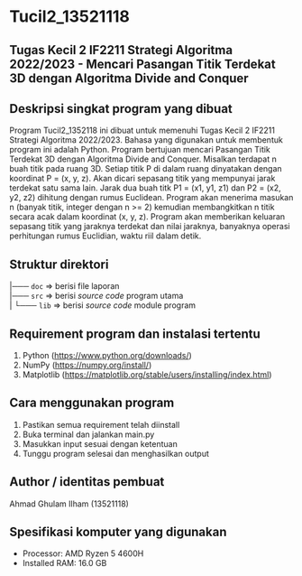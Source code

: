 # Tucil2_13521118
## Tugas Kecil 2 IF2211 Strategi Algoritma 2022/2023 - Mencari Pasangan Titik Terdekat 3D dengan Algoritma Divide and Conquer

## Deskripsi singkat program yang dibuat
Program Tucil2_1352118 ini dibuat untuk memenuhi Tugas Kecil 2 IF2211 Strategi Algoritma 2022/2023. Bahasa yang digunakan untuk membentuk program ini adalah Python. Program bertujuan mencari Pasangan Titik Terdekat 3D dengan Algoritma Divide and Conquer.
Misalkan terdapat n buah titik pada ruang 3D. Setiap titik P di dalam ruang dinyatakan dengan koordinat P = (x, y, z). Akan dicari sepasang titik yang mempunyai jarak terdekat satu sama lain. Jarak dua buah titk P1 = (x1, y1, z1) dan P2 = (x2, y2, z2) dihitung dengan rumus 
Euclidean.
Program akan menerima masukan n (banyak titik, integer dengan n >= 2) kemudian membangkitkan n titik secara acak dalam koordinat (x, y, z). Program akan memberikan keluaran sepasang titik yang jaraknya terdekat dan nilai jaraknya, banyaknya operasi perhitungan rumus Euclidian, waktu riil dalam detik.

## Struktur direktori
|─── `doc` => berisi file laporan<br>
|─── `src` => berisi *source code* program utama<br>
|    └─── `lib` => berisi *source code* module program<br>

## Requirement program dan instalasi tertentu
1. Python (https://www.python.org/downloads/)
2. NumPy (https://numpy.org/install/)
3. Matplotlib (https://matplotlib.org/stable/users/installing/index.html)

## Cara menggunakan program
1. Pastikan semua requirement telah diinstall
2. Buka terminal dan jalankan main.py
3. Masukkan input sesuai dengan ketentuan
4. Tunggu program selesai dan menghasilkan output

## Author / identitas pembuat
Ahmad Ghulam Ilham (13521118) 

## Spesifikasi komputer yang digunakan
- Processor: AMD Ryzen 5 4600H
- Installed RAM: 16.0 GB